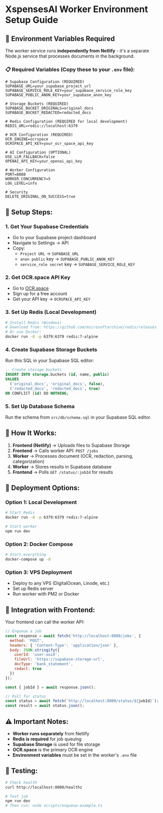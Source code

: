 # XspensesAI Worker Environment Setup Guide

## 🔧 **Environment Variables Required**

The worker service runs **independently from Netlify** - it's a separate Node.js service that processes documents in the background.

### **📋 Required Variables (Copy these to your `.env` file):**

```env
# Supabase Configuration (REQUIRED)
SUPABASE_URL=your_supabase_project_url
SUPABASE_SERVICE_ROLE_KEY=your_supabase_service_role_key
SUPABASE_PUBLIC_ANON_KEY=your_supabase_anon_key

# Storage Buckets (REQUIRED)
SUPABASE_BUCKET_ORIGINALS=original_docs
SUPABASE_BUCKET_REDACTED=redacted_docs

# Redis Configuration (REQUIRED for local development)
REDIS_URL=redis://localhost:6379

# OCR Configuration (REQUIRED)
OCR_ENGINE=ocrspace
OCRSPACE_API_KEY=your_ocr_space_api_key

# AI Configuration (OPTIONAL)
USE_LLM_FALLBACK=false
OPENAI_API_KEY=your_openai_api_key

# Worker Configuration
PORT=8080
WORKER_CONCURRENCY=5
LOG_LEVEL=info

# Security
DELETE_ORIGINAL_ON_SUCCESS=true
```

## 🚀 **Setup Steps:**

### **1. Get Your Supabase Credentials**
- Go to your Supabase project dashboard
- Navigate to Settings → API
- Copy:
  - `Project URL` → `SUPABASE_URL`
  - `anon public` key → `SUPABASE_PUBLIC_ANON_KEY`
  - `service_role secret` key → `SUPABASE_SERVICE_ROLE_KEY`

### **2. Get OCR.space API Key**
- Go to [OCR.space](https://ocr.space/ocrapi)
- Sign up for a free account
- Get your API key → `OCRSPACE_API_KEY`

### **3. Set Up Redis (Local Development)**
```bash
# Install Redis (Windows)
# Download from: https://github.com/microsoftarchive/redis/releases
# Or use Docker:
docker run -d -p 6379:6379 redis:7-alpine
```

### **4. Create Supabase Storage Buckets**
Run this SQL in your Supabase SQL editor:
```sql
-- Create storage buckets
INSERT INTO storage.buckets (id, name, public)
VALUES 
  ('original_docs', 'original_docs', false),
  ('redacted_docs', 'redacted_docs', true)
ON CONFLICT (id) DO NOTHING;
```

### **5. Set Up Database Schema**
Run the schema from `src/db/schema.sql` in your Supabase SQL editor.

## 🔄 **How It Works:**

1. **Frontend (Netlify)** → Uploads files to Supabase Storage
2. **Frontend** → Calls worker API: `POST /jobs`
3. **Worker** → Processes document (OCR, redaction, parsing, categorization)
4. **Worker** → Stores results in Supabase database
5. **Frontend** → Polls `GET /status/:jobId` for results

## 🐳 **Deployment Options:**

### **Option 1: Local Development**
```bash
# Start Redis
docker run -d -p 6379:6379 redis:7-alpine

# Start worker
npm run dev
```

### **Option 2: Docker Compose**
```bash
# Start everything
docker-compose up -d
```

### **Option 3: VPS Deployment**
- Deploy to any VPS (DigitalOcean, Linode, etc.)
- Set up Redis server
- Run worker with PM2 or Docker

## 🔗 **Integration with Frontend:**

Your frontend can call the worker API:

```javascript
// Enqueue a job
const response = await fetch('http://localhost:8080/jobs', {
  method: 'POST',
  headers: { 'Content-Type': 'application/json' },
  body: JSON.stringify({
    userId: 'user-uuid',
    fileUrl: 'https://supabase-storage-url',
    docType: 'bank_statement',
    redact: true
  })
});

const { jobId } = await response.json();

// Poll for status
const status = await fetch(`http://localhost:8080/status/${jobId}`);
const result = await status.json();
```

## ⚠️ **Important Notes:**

- **Worker runs separately** from Netlify
- **Redis is required** for job queuing
- **Supabase Storage** is used for file storage
- **OCR.space** is the primary OCR engine
- **Environment variables** must be set in the worker's `.env` file

## 🧪 **Testing:**

```bash
# Check health
curl http://localhost:8080/healthz

# Test job
npm run dev
# Then run: node scripts/enqueue-example.ts
```


